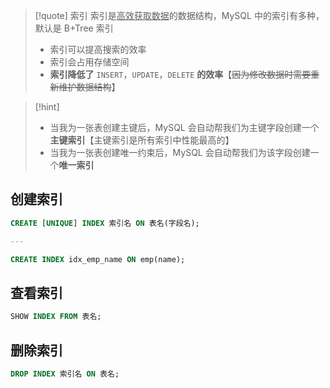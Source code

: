 
>[!quote] 索引
>索引是<u>高效获取数据</u>的数据结构，MySQL 中的索引有多种，默认是 B+Tree 索引
>
> - 索引可以提高搜索的效率
> - 索引会占用存储空间
> - **索引降低了** `INSERT`，`UPDATE`，`DELETE` **的效率**【~~因为修改数据时需要重新维护数据结构~~】

>[!hint] 
>- 当我为一张表创建主键后，MySQL 会自动帮我们为主键字段创建一个**主键索引**【主键索引是所有索引中性能最高的】
>- 当我为一张表创建唯一约束后，MySQL 会自动帮我们为该字段创建一个**唯一索引**

## 创建索引
```sql
CREATE [UNIQUE] INDEX 索引名 ON 表名(字段名);

---

CREATE INDEX idx_emp_name ON emp(name);
```

## 查看索引
```sql
SHOW INDEX FROM 表名;
```

## 删除索引
```sql
DROP INDEX 索引名 ON 表名;
```



